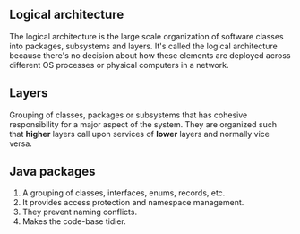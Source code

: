 ## Logical architecture
The logical architecture is the large scale organization of software classes into packages, subsystems and layers. It's called the logical architecture because there's no decision about how these elements are deployed across different OS processes or physical computers in a network.

## Layers
Grouping of classes, packages or subsystems that has cohesive responsibility for a major aspect of the system. They are organized such that **higher** layers call upon services of **lower** layers and normally vice versa.

## Java packages
1. A grouping of classes, interfaces, enums, records, etc.
2. It provides access protection and namespace management.
3. They prevent naming conflicts.
4. Makes the code-base tidier.